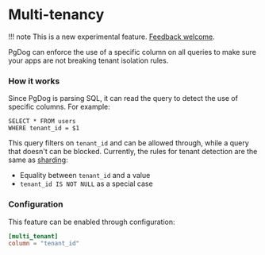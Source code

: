 # Multi-tenancy

!!! note
    This is a new experimental feature. [Feedback welcome](mailto:hi@pgdog.dev).

PgDog can enforce the use of a specific column on all queries to make sure your apps are not breaking tenant isolation rules.

### How it works

Since PgDog is parsing SQL, it can read the query to detect the use of specific columns. For example:

```postgresql
SELECT * FROM users
WHERE tenant_id = $1
```

This query filters on `tenant_id` and can be allowed through, while a query that doesn't can be blocked. Currently, the rules for tenant detection are the same as [sharding](sharding/index.md):

- Equality between `tenant_id` and a value
- `tenant_id IS NOT NULL` as a special case

### Configuration

This feature can be enabled through configuration:

```toml
[multi_tenant]
column = "tenant_id"
```
